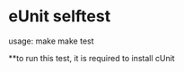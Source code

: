 # eUnit selftest

usage: 
        make
        make test 

**to run this test, it is required to install cUnit       
